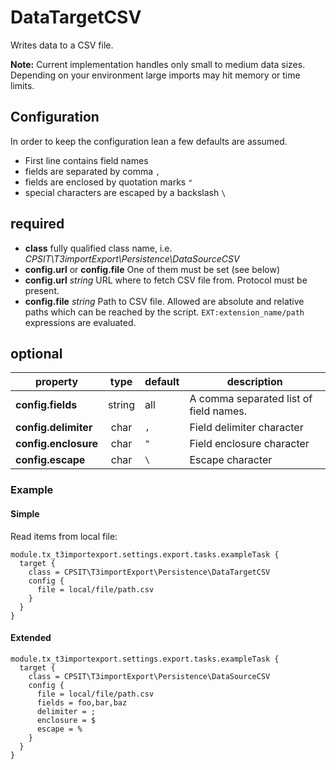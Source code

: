 DataTargetCSV
=============

Writes data to a CSV file.

**Note:** Current implementation handles only small to medium data sizes. Depending on your environment large imports may hit memory or time limits.


## Configuration
In order to keep the configuration lean a few defaults are assumed.
* First line contains field names
* fields are separated by comma `,`
* fields are enclosed by quotation marks `"`
* special characters are escaped by a backslash `\ `

## required
* **class** fully qualified class name, i.e. *CPSIT\T3importExport\Persistence\DataSourceCSV*
* **config.url** or **config.file** One of them must be set (see below)
* **config.url** *string* URL where to fetch CSV file from. Protocol must be present.
* **config.file** *string* Path to CSV file. Allowed are absolute and relative paths which can be reached by the script.
`EXT:extension_name/path` expressions are evaluated.

## optional
| property               | type   | default | description       |
| -----------------------|:------:|---------|-------------------|
| **config.fields**      | string | all     | A comma separated list of field names. |
| **config.delimiter**   | char   | `,`     | Field delimiter character |
| **config.enclosure**   | char   | `"`     | Field enclosure character |
| **config.escape**      | char   | `\ `    | Escape character |

### Example

#### Simple
Read items from local file:
```
module.tx_t3importexport.settings.export.tasks.exampleTask {
  target {
    class = CPSIT\T3importExport\Persistence\DataTargetCSV
    config {
      file = local/file/path.csv
    }
  }
}
```
#### Extended
```
module.tx_t3importexport.settings.export.tasks.exampleTask {
  target {
    class = CPSIT\T3importExport\Persistence\DataSourceCSV
    config {
      file = local/file/path.csv
      fields = foo,bar,baz
      delimiter = ;
      enclosure = $
      escape = %
    }
  }
}
```

